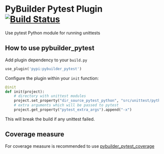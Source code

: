 PyBuilder Pytest Plugin [![Build Status](https://travis-ci.org/AlexeySanko/pybuilder_pytest.svg?branch=master)](https://travis-ci.org/AlexeySanko/pybuilder_pytest)
=======================

Use pytest Python module for running unittests

How to use pybuilder_pytest
----------------------------------

Add plugin dependency to your `build.py`
```python
use_plugin('pypi:pybuilder_pytest')
```

Configure the plugin within your `init` function:
```python
@init
def init(project):
    # directory with unittest modules
    project.set_property("dir_source_pytest_python", "src/unittest/python")
    # extra arguments which will be passed to pytest
    project.get_property("pytest_extra_args").append("-x")
```

This will break the build if any unittest failed.

Coverage measure
----------------------------------

For coverage measure is recommended to use [pybuilder_pytest_coverage](https://github.com/AlexeySanko/pybuilder_pytest_coverage)